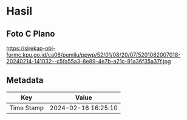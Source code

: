 # Hasil

## Foto C Plano

https://sirekap-obj-formc.kpu.go.id/ca06/pemilu/ppwp/52/01/08/20/07/5201082007018-20240214-141032--c5fa55a3-8e89-4e7b-a21c-91a36f35a37f.jpg


## Metadata

| Key        | Value               |
| ---------- | ------------------- |
| Time Stamp | 2024-02-16 16:25:10 |



